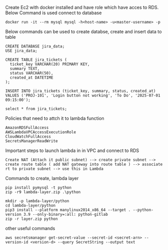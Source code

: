 Create Ec2 with docker installed and have role which have acces to RDS. Below Command is used connect to database
 ```
 docker run -it --rm mysql mysql -h<host-name> -u<master-username> -p
```

Below commands can be used to create databse, create and insert data to table

```
CREATE DATABASE jira_data;
USE jira_data;

CREATE TABLE jira_tickets (
  ticket_key VARCHAR(20) PRIMARY KEY,
  summary TEXT,
  status VARCHAR(50),
  created_at DATETIME
);

INSERT INTO jira_tickets (ticket_key, summary, status, created_at) VALUES ('PROJ-101', 'Login button not working', 'To Do', '2025-07-01 09:15:00');

select * from jira_tickets;
```
Policies that need to attch it to lambda function 

```
AmazonRDSFullAccess
AWSLambdaVPCAccessExecutionRole
CloudWatchFullAccess
SecretsManagerReadWrite
```

Important steps to launch lambda in in VPC and connect to RDS

```
Create NAT (Attach it public subnet) --> create private subnet --> create route table ( add NAT gateway into route table ) --> associate rt to private subnet --> use this in Lambda  
```

Commands to create, lambda layer

```
pip install pymysql -t python
zip -r9 lambda-layer.zip .\python
```

```
mkdir -p lambda-layer/python
cd lambda-layer/python
pip3 install --platform manylinux2014_x86_64 --target . --python-version 3.9 --only-binary=:all: python-gitlab
zip -r layer.zip python
```

other useful commands
```
aws secretsmanager get-secret-value --secret-id <secret-arn> --version-id <version-d> --query SecretString --output text
```

